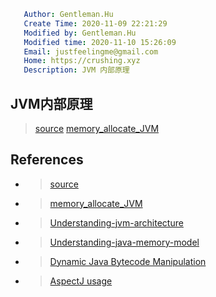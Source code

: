 ```yaml
   Author: Gentleman.Hu
   Create Time: 2020-11-09 22:21:29
   Modified by: Gentleman.Hu
   Modified time: 2020-11-10 15:26:09
   Email: justfeelingme@gmail.com
   Home: https://crushing.xyz
   Description: JVM 内部原理
 ```

## JVM内部原理

> [source](https://blog.jamesdbloom.com/JVMInternals.html)
> [memory_allocate_JVM](https://stackoverflow.com/a/36900622)




## References

- > [source](https://blog.jamesdbloom.com/JVMInternals.html)

- > [memory_allocate_JVM](https://stackoverflow.com/a/36900622)

- > [Understanding-jvm-architecture](https://medium.com/platform-engineer/understanding-jvm-architecture-22c0ddf09722)

- > [Understanding-java-memory-model](https://medium.com/platform-engineer/understanding-java-memory-model-1d0863f6d973)

- > [Dynamic Java Bytecode Manipulation](https://stackoverflow.com/a/45891652)

- > [AspectJ usage](https://blog.mythsman.com/post/5d301cf2976abc05b34546be/)

